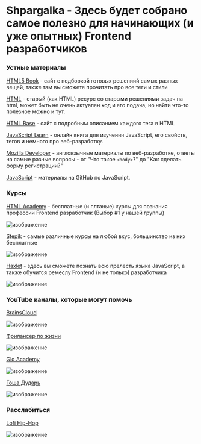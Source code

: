 # Shpargalka - Здесь будет собрано самое полезно для начинающих (и уже опытных) Frontend разработчиков 

### Устные материалы 

[HTML5 Book](https://html5book.ru/) - сайт с подборкой готовых решениий самых разных вещей, также там вы сможете прочитать про все теги и стили

[HTML](http://htmlbook.ru) - старый (как HTML) ресурс со старыми решениями задач на html, может быть не очень актуален код и его подача, но найти что-то полезное можно и тут. 

[HTML Base](https://htmlbase.ru/) - сайт с подробным описанием каждого тега в HTML 

[JavaScript Learn](https://learn.javascript.ru/) - онлайн книга для изучения JavaScript, его свойств, тегов и немного про веб-разработку. 

[Mozilla Developer](https://developer.mozilla.org/ru/) - англоязычные материалы по веб-разработке, ответы на самые разные вопросы - от "Что такое ``<body>``?" до "Как сделать форму регистрации?"

[JavaScript](https://github.com/azat-io/you-dont-know-js-ru) - материалы на GitHub по JavaScript.

### Курсы 

[HTML Academy](https://htmlacademy.ru) - бесплатные (и плтаные) курсы для познания профессии Frontend разработчик (Выбор #1 у нашей группы) 

![изображение](https://user-images.githubusercontent.com/88831850/144759358-6bb8aff5-2a00-45eb-ae88-0cd26f4c611c.png)

[Stepik](https://stepik.org/) - самые различные курсы на любой вкус, большинство из них бесплатные 

![изображение](https://user-images.githubusercontent.com/88831850/144759375-9d55f1b6-b98c-480f-aee4-95b43c7b8ef7.png)

[Haxlet](https://ru.hexlet.io/) - здесь вы сможете познать всю прелесть языка JavaScript, а также обучится ремеслу Frontend (и не только) разработчика 

![изображение](https://user-images.githubusercontent.com/88831850/144759539-da6a2ac2-b7ae-476c-9a85-ccb25b0f3890.png)


### YouTube каналы, которые могут помочь 

[BrainsCloud](https://www.youtube.com/channel/UCqGjCzCi5zG3RjJUA-ZDBkQ_)

![изображение](https://user-images.githubusercontent.com/88831850/144759432-c94e6193-6a29-4de1-b02f-558e9fb604e0.png)

[Фрилансер по жизни](https://www.youtube.com/channel/UCedskVwIKiZJsO8XdJdLKnA) 

![изображение](https://user-images.githubusercontent.com/88831850/144759457-44cd876b-74a7-4a31-8924-e0477bd05a80.png)

[Glo Academy](https://www.youtube.com/c/GloAcademyChannel) 

![изображение](https://user-images.githubusercontent.com/88831850/144759468-8d8864b3-6289-4a5e-8138-7ed54b00d3c4.png)

[Гоша Дударь](https://www.youtube.com/c/gosha_dudar) 

![изображение](https://user-images.githubusercontent.com/88831850/144759475-25570835-1368-43a3-b190-a2ee0ff9a348.png)

### Расслабиться

[Lofi Hip-Hop](https://www.youtube.com/watch?v=5qap5aO4i9A)

![изображение](https://user-images.githubusercontent.com/88831850/144760110-ab7b7db3-06ad-49cd-95c3-99d49f04ac7b.png)

